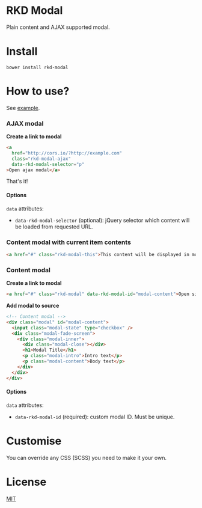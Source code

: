 # RKD Modal
Plain content and AJAX supported modal.

# Install

`bower install rkd-modal`

# How to use?

See [example](src/example/index.html).

### AJAX modal

**Create a link to modal**

````html
<a
  href="http://cors.io/?http://example.com"
  class="rkd-modal-ajax"
  data-rkd-modal-selector="p"
>Open ajax modal</a>
````

That's it!

#### Options

`data` attributes:

- `data-rkd-modal-selector` (optional): jQuery selector which content will be loaded from requested URL.

### Content modal with current item contents

````html
<a href="#" class="rkd-modal-this">This content will be displayed in modal</a>
````

### Content modal

**Create a link to modal**

````html
<a href="#" class="rkd-modal" data-rkd-modal-id="modal-content">Open simple content modal</a>
````

**Add modal to source**

````html
<!-- Content modal -->
<div class="modal" id="modal-content">
  <input class="modal-state" type="checkbox" />
  <div class="modal-fade-screen">
    <div class="modal-inner">
      <div class="modal-close"></div>
      <h1>Modal Title</h1>
      <p class="modal-intro">Intro text</p>
      <p class="modal-content">Body text</p>
    </div>
  </div>
</div>
````

#### Options

`data` attributes:

- `data-rkd-modal-id` (required): custom modal ID. Must be unique.

# Customise

You can override any CSS (SCSS) you need to make it your own.

# License

[MIT](LICENSE)